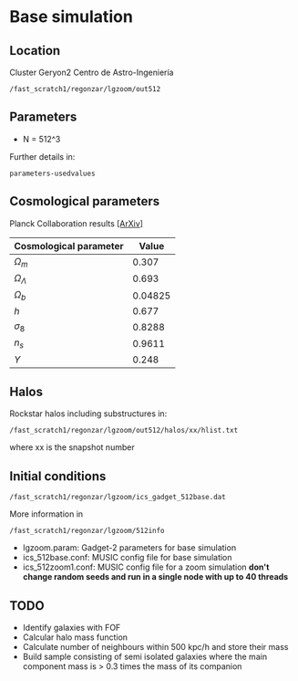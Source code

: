 # Base simulation 

## Location

Cluster Geryon2 Centro de Astro-Ingeniería

    /fast_scratch1/regonzar/lgzoom/out512

## Parameters

- N = 512^3

Further details in:

    parameters-usedvalues

## Cosmological parameters

Planck Collaboration results [[ArXiv]](http://arxiv.org/abs/1303.5062)

| Cosmological parameter |  Value  |
|------------------------|---------|
| $\Omega_m$             |   0.307 |
| $\Omega_\Lambda$       |   0.693 |
| $\Omega_b$             | 0.04825 |
| $h$                    |   0.677 |
| $\sigma_8$             |  0.8288 |
| $n_s$                  |  0.9611 |
| $Y$                    |   0.248 |

## Halos

Rockstar halos including substructures in:

    /fast_scratch1/regonzar/lgzoom/out512/halos/xx/hlist.txt

where xx is the snapshot number

## Initial conditions

    /fast_scratch1/regonzar/lgzoom/ics_gadget_512base.dat

More information in 

    /fast_scratch1/regonzar/lgzoom/512info

- lgzoom.param:  Gadget-2 parameters for base simulation
- ics_512base.conf: MUSIC config file for base simulation
- ics_512zoom1.conf: MUSIC config file for a zoom simulation **don't change random seeds and run in a single node with up to 40 threads**


## TODO

- Identify galaxies with FOF
- Calcular halo mass function
- Calculate number of neighbours within 500 kpc/h and store their mass
- Build sample consisting of semi isolated galaxies where the main component mass is > 0.3 times the mass of its companion
